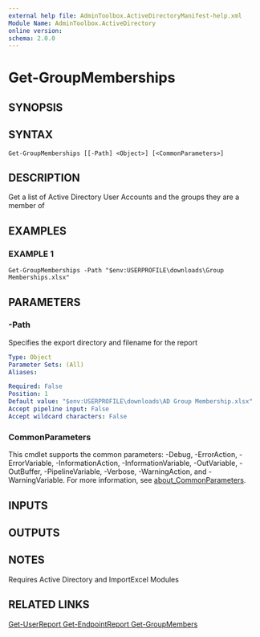 ```yaml
---
external help file: AdminToolbox.ActiveDirectoryManifest-help.xml
Module Name: AdminToolbox.ActiveDirectory
online version:
schema: 2.0.0
---
```


# Get-GroupMemberships

## SYNOPSIS

## SYNTAX

```
Get-GroupMemberships [[-Path] <Object>] [<CommonParameters>]
```

## DESCRIPTION
Get a list of Active Directory User Accounts and the groups they are a member of

## EXAMPLES

### EXAMPLE 1
```
Get-GroupMemberships -Path "$env:USERPROFILE\downloads\Group Memberships.xlsx"
```

## PARAMETERS

### -Path
Specifies the export directory and filename for the report

```yaml
Type: Object
Parameter Sets: (All)
Aliases:

Required: False
Position: 1
Default value: "$env:USERPROFILE\downloads\AD Group Membership.xlsx"
Accept pipeline input: False
Accept wildcard characters: False
```

### CommonParameters
This cmdlet supports the common parameters: -Debug, -ErrorAction, -ErrorVariable, -InformationAction, -InformationVariable, -OutVariable, -OutBuffer, -PipelineVariable, -Verbose, -WarningAction, and -WarningVariable. For more information, see [about_CommonParameters](http://go.microsoft.com/fwlink/?LinkID=113216).

## INPUTS

## OUTPUTS

## NOTES
Requires Active Directory and ImportExcel Modules

## RELATED LINKS

[Get-UserReport
Get-EndpointReport
Get-GroupMembers]()

